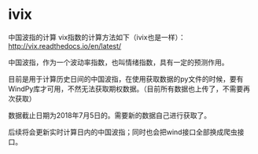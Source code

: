 # ivix
中国波指的计算
vix指数的计算方法如下（ivix也是一样）：
http://vix.readthedocs.io/en/latest/

中国波指，作为一个波动率指数，也叫情绪指数，具有一定的预测作用。

目前是用于计算历史日间的中国波指，在使用获取数据的py文件的时候，要有WindPy库才可用，不然无法获取期权数据。（目前所有数据也上传了，不需要再次获取）

数据截止日期为2018年7月5日的。需要新的数据自己进行获取了。

后续将会更新实时计算日内的中国波指；同时也会把wind接口全部换成爬虫接口。
